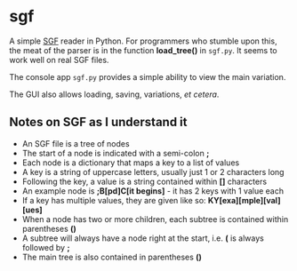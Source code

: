 # sgf

A simple [SGF](http://www.red-bean.com/sgf/sgf4.html) reader in Python. For programmers who stumble upon this, the meat of the parser is in the function **load_tree()** in `sgf.py`. It seems to work well on real SGF files.

The console app `sgf.py` provides a simple ability to view the main variation.

The GUI also allows loading, saving, variations, *et cetera*.

## Notes on SGF as I understand it

* An SGF file is a tree of nodes
* The start of a node is indicated with a semi-colon **;**
* Each node is a dictionary that maps a key to a list of values
* A key is a string of uppercase letters, usually just 1 or 2 characters long
* Following the key, a value is a string contained within **[]** characters
* An example node is **;B[pd]C[it begins]** - it has 2 keys with 1 value each
* If a key has multiple values, they are given like so: **KY[exa][mple][val][ues]**
* When a node has two or more children, each subtree is contained within parentheses **()**
* A subtree will always have a node right at the start, i.e. **(** is always followed by **;**
* The main tree is also contained in parentheses **()**
